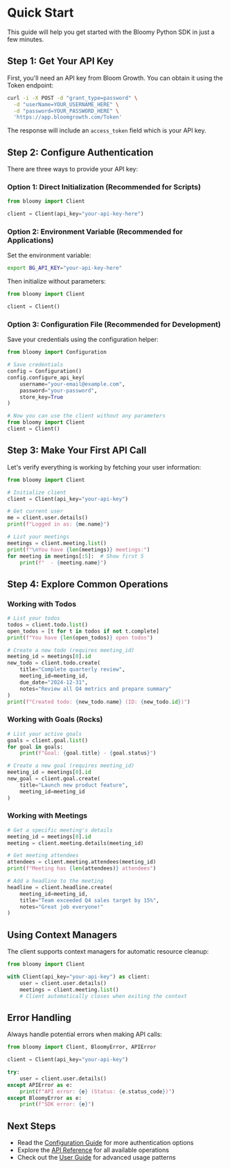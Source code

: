 # Quick Start

This guide will help you get started with the Bloomy Python SDK in just a few minutes.

## Step 1: Get Your API Key

First, you'll need an API key from Bloom Growth. You can obtain it using the Token endpoint:

```bash
curl -i -X POST -d "grant_type=password" \
  -d "userName=YOUR_USERNAME_HERE" \
  -d "password=YOUR_PASSWORD_HERE" \
  'https://app.bloomgrowth.com/Token'
```

The response will include an `access_token` field which is your API key.

## Step 2: Configure Authentication

There are three ways to provide your API key:

### Option 1: Direct Initialization (Recommended for Scripts)

```python
from bloomy import Client

client = Client(api_key="your-api-key-here")
```

### Option 2: Environment Variable (Recommended for Applications)

Set the environment variable:

```bash
export BG_API_KEY="your-api-key-here"
```

Then initialize without parameters:

```python
from bloomy import Client

client = Client()
```

### Option 3: Configuration File (Recommended for Development)

Save your credentials using the configuration helper:

```python
from bloomy import Configuration

# Save credentials
config = Configuration()
config.configure_api_key(
    username="your-email@example.com",
    password="your-password",
    store_key=True
)

# Now you can use the client without any parameters
from bloomy import Client
client = Client()
```

## Step 3: Make Your First API Call

Let's verify everything is working by fetching your user information:

```python
from bloomy import Client

# Initialize client
client = Client(api_key="your-api-key")

# Get current user
me = client.user.details()
print(f"Logged in as: {me.name}")

# List your meetings
meetings = client.meeting.list()
print(f"\nYou have {len(meetings)} meetings:")
for meeting in meetings[:5]:  # Show first 5
    print(f"  - {meeting.name}")
```

## Step 4: Explore Common Operations

### Working with Todos

```python
# List your todos
todos = client.todo.list()
open_todos = [t for t in todos if not t.complete]
print(f"You have {len(open_todos)} open todos")

# Create a new todo (requires meeting_id)
meeting_id = meetings[0].id
new_todo = client.todo.create(
    title="Complete quarterly review",
    meeting_id=meeting_id,
    due_date="2024-12-31",
    notes="Review all Q4 metrics and prepare summary"
)
print(f"Created todo: {new_todo.name} (ID: {new_todo.id})")
```

### Working with Goals (Rocks)

```python
# List your active goals
goals = client.goal.list()
for goal in goals:
    print(f"Goal: {goal.title} - {goal.status}")

# Create a new goal (requires meeting_id)
meeting_id = meetings[0].id
new_goal = client.goal.create(
    title="Launch new product feature",
    meeting_id=meeting_id
)
```

### Working with Meetings

```python
# Get a specific meeting's details
meeting_id = meetings[0].id
meeting = client.meeting.details(meeting_id)

# Get meeting attendees
attendees = client.meeting.attendees(meeting_id)
print(f"Meeting has {len(attendees)} attendees")

# Add a headline to the meeting
headline = client.headline.create(
    meeting_id=meeting_id,
    title="Team exceeded Q4 sales target by 15%",
    notes="Great job everyone!"
)
```

## Using Context Managers

The client supports context managers for automatic resource cleanup:

```python
from bloomy import Client

with Client(api_key="your-api-key") as client:
    user = client.user.details()
    meetings = client.meeting.list()
    # Client automatically closes when exiting the context
```

## Error Handling

Always handle potential errors when making API calls:

```python
from bloomy import Client, BloomyError, APIError

client = Client(api_key="your-api-key")

try:
    user = client.user.details()
except APIError as e:
    print(f"API error: {e} (Status: {e.status_code})")
except BloomyError as e:
    print(f"SDK error: {e}")
```

## Next Steps

- Read the [Configuration Guide](configuration.md) for more authentication options
- Explore the [API Reference](../api/client.md) for all available operations
- Check out the [User Guide](../guide/usage.md) for advanced usage patterns
